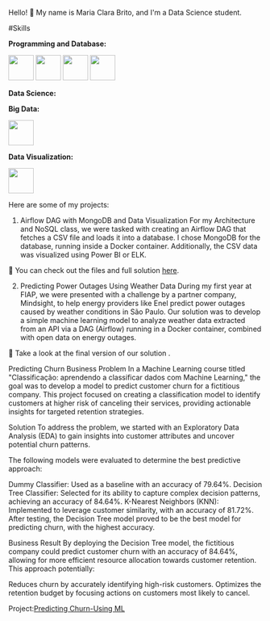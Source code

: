 Hello! 👋
My name is Maria Clara Brito, and I'm a Data Science student.

#Skills

**Programming and Database:**

<div display="inline">
  <img width='50' height='50' src="https://cdn.jsdelivr.net/gh/devicons/devicon@latest/icons/python/python-original.svg" /> 
  <img width='50' height='50' src="https://cdn.jsdelivr.net/gh/devicons/devicon@latest/icons/cassandra/cassandra-original-wordmark.svg" />
  <img width='50' height='50' src="https://cdn.jsdelivr.net/gh/devicons/devicon@latest/icons/mongodb/mongodb-original-wordmark.svg" />  
  <img width='50' height='50' src="https://cdn.jsdelivr.net/gh/devicons/devicon@latest/icons/oracle/oracle-original.svg" />
          
  
          
                 

**Data Science:**

**Big Data:**
  
<img width='50' height='50' src="https://cdn.jsdelivr.net/gh/devicons/devicon@latest/icons/hadoop/hadoop-original.svg" />
          


**Data Visualization:**

<div display="inline">
    <img width='50' height='50' src="https://cdn.jsdelivr.net/gh/devicons/devicon@latest/icons/elasticsearch/elasticsearch-original-wordmark.svg" />
      
          




Here are some of my projects:

1. Airflow DAG with MongoDB and Data Visualization
For my Architecture and NoSQL class, we were tasked with creating an Airflow DAG that fetches a CSV file and loads it into a database. I chose MongoDB for the database, running inside a Docker container. Additionally, the CSV data was visualized using Power BI or ELK.

📁 You can check out the files and full solution [here](https://github.com/MARIACLARACFBRITO/airflow_docker).

2. Predicting Power Outages Using Weather Data
During my first year at FIAP, we were presented with a challenge by a partner company, Mindsight, to help energy providers like Enel predict power outages caused by weather conditions in São Paulo. Our solution was to develop a simple machine learning model to analyze weather data extracted from an API via a DAG (Airflow) running in a Docker container, combined with open data on energy outages.

📁 Take a look at the final version of our solution .

Predicting Churn
Business Problem
In a Machine Learning course titled "Classificação: aprendendo a classificar dados com Machine Learning," the goal was to develop a model to predict customer churn for a fictitious company. This project focused on creating a classification model to identify customers at higher risk of canceling their services, providing actionable insights for targeted retention strategies.

Solution
To address the problem, we started with an Exploratory Data Analysis (EDA) to gain insights into customer attributes and uncover potential churn patterns.

The following models were evaluated to determine the best predictive approach:

Dummy Classifier: Used as a baseline with an accuracy of 79.64%.
Decision Tree Classifier: Selected for its ability to capture complex decision patterns, achieving an accuracy of 84.64%.
K-Nearest Neighbors (KNN): Implemented to leverage customer similarity, with an accuracy of 81.72%.
After testing, the Decision Tree model proved to be the best model for predicting churn, with the highest accuracy.

Business Result
By deploying the Decision Tree model, the fictitious company could predict customer churn with an accuracy of 84.64%, allowing for more efficient resource allocation towards customer retention. This approach potentially:

Reduces churn by accurately identifying high-risk customers.
Optimizes the retention budget by focusing actions on customers most likely to cancel.

Project:[Predicting Churn-Using ML](https://github.com/MARIACLARACFBRITO/)
